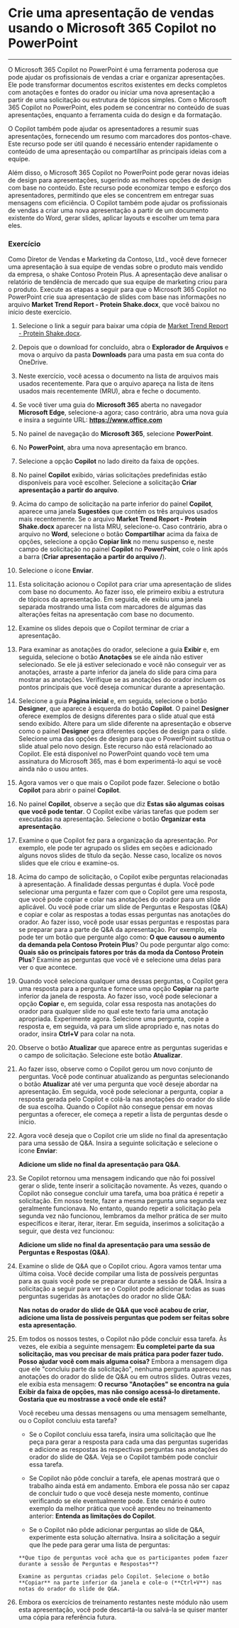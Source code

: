 
# Crie uma apresentação de vendas usando o Microsoft 365 Copilot no PowerPoint
---
O Microsoft 365 Copilot no PowerPoint é uma ferramenta poderosa que pode ajudar os profissionais de vendas a criar e organizar apresentações. Ele pode transformar documentos escritos existentes em decks completos com anotações e fontes do orador ou iniciar uma nova apresentação a partir de uma solicitação ou estrutura de tópicos simples. Com o Microsoft 365 Copilot no PowerPoint, eles podem se concentrar no conteúdo de suas apresentações, enquanto a ferramenta cuida do design e da formatação.

O Copilot também pode ajudar os apresentadores a resumir suas apresentações, fornecendo um resumo com marcadores dos pontos-chave. Este recurso pode ser útil quando é necessário entender rapidamente o conteúdo de uma apresentação ou compartilhar as principais ideias com a equipe.

Além disso, o Microsoft 365 Copilot no PowerPoint pode gerar novas ideias de design para apresentações, sugerindo as melhores opções de design com base no conteúdo. Este recurso pode economizar tempo e esforço dos apresentadores, permitindo que eles se concentrem em entregar suas mensagens com eficiência. O Copilot também pode ajudar os profissionais de vendas a criar uma nova apresentação a partir de um documento existente do Word, gerar slides, aplicar layouts e escolher um tema para eles.

### Exercício

Como Diretor de Vendas e Marketing da Contoso, Ltd., você deve fornecer uma apresentação à sua equipe de vendas sobre o produto mais vendido da empresa, o shake Contoso Protein Plus. A apresentação deve analisar o relatório de tendência de mercado que sua equipe de marketing criou para o produto. Execute as etapas a seguir para que o Microsoft 365 Copilot no PowerPoint crie sua apresentação de slides com base nas informações no arquivo **Market Trend Report - Protein Shake.docx**, que você baixou no início deste exercício.

1.  Selecione o link a seguir para baixar uma cópia de [Market Trend Report - Protein Shake.docx](https://go.microsoft.com/fwlink/?linkid=2268827).
2.  Depois que o download for concluído, abra o **Explorador de Arquivos** e mova o arquivo da pasta **Downloads** para uma pasta em sua conta do OneDrive.
3.  Neste exercício, você acessa o documento na lista de arquivos mais usados recentemente. Para que o arquivo apareça na lista de itens usados mais recentemente (MRU), abra e feche o documento.
4.  Se você tiver uma guia do **Microsoft 365** aberta no navegador **Microsoft Edge**, selecione-a agora; caso contrário, abra uma nova guia e insira a seguinte URL: **https://www.office.com**
5.  No painel de navegação do **Microsoft 365**, selecione **PowerPoint**.
6.  No **PowerPoint**, abra uma nova apresentação em branco.
7.  Selecione a opção **Copilot** no lado direito da faixa de opções.
8.  No painel **Copilot** exibido, várias solicitações predefinidas estão disponíveis para você escolher. Selecione a solicitação **Criar apresentação a partir do arquivo**.
9.  Acima do campo de solicitação na parte inferior do painel **Copilot**, aparece uma janela **Sugestões** que contém os três arquivos usados mais recentemente. Se o arquivo **Market Trend Report - Protein Shake.docx** aparecer na lista MRU, selecione-o. Caso contrário, abra o arquivo no **Word**, selecione o botão **Compartilhar** acima da faixa de opções, selecione a opção **Copiar link** no menu suspenso e, neste campo de solicitação no painel **Copilot** no **PowerPoint**, cole o link após a barra (**Criar apresentação a partir do arquivo /**).
10. Selecione o ícone **Enviar**.
11. Esta solicitação acionou o Copilot para criar uma apresentação de slides com base no documento. Ao fazer isso, ele primeiro exibiu a estrutura de tópicos da apresentação. Em seguida, ele exibiu uma janela separada mostrando uma lista com marcadores de algumas das alterações feitas na apresentação com base no documento.
12. Examine os slides depois que o Copilot terminar de criar a apresentação.
13. Para examinar as anotações do orador, selecione a guia **Exibir** e, em seguida, selecione o botão **Anotações** se ele ainda não estiver selecionado. Se ele já estiver selecionado e você não conseguir ver as anotações, arraste a parte inferior da janela do slide para cima para mostrar as anotações. Verifique se as anotações do orador incluem os pontos principais que você deseja comunicar durante a apresentação.
14. Selecione a guia **Página inicial** e, em seguida, selecione o botão **Designer**, que aparece à esquerda do botão **Copilot**. O painel **Designer** oferece exemplos de designs diferentes para o slide atual que está sendo exibido. Altere para um slide diferente na apresentação e observe como o painel **Designer** gera diferentes opções de design para o slide. Selecione uma das opções de design para que o PowerPoint substitua o slide atual pelo novo design. Este recurso não está relacionado ao Copilot. Ele está disponível no PowerPoint quando você tem uma assinatura do Microsoft 365, mas é bom experimentá-lo aqui se você ainda não o usou antes.
15. Agora vamos ver o que mais o Copilot pode fazer. Selecione o botão **Copilot** para abrir o painel **Copilot**.
16. No painel **Copilot**, observe a seção que diz **Estas são algumas coisas que você pode tentar**. O Copilot exibe várias tarefas que podem ser executadas na apresentação. Selecione o botão **Organizar esta apresentação**.
17. Examine o que Copilot fez para a organização da apresentação. Por exemplo, ele pode ter agrupado os slides em seções e adicionado alguns novos slides de título da seção. Nesse caso, localize os novos slides que ele criou e examine-os.
18. Acima do campo de solicitação, o Copilot exibe perguntas relacionadas à apresentação. A finalidade dessas perguntas é dupla. Você pode selecionar uma pergunta e fazer com que o Copilot gere uma resposta, que você pode copiar e colar nas anotações do orador para um slide aplicável. Ou você pode criar um slide de Perguntas e Respostas (Q&A) e copiar e colar as respostas a todas essas perguntas nas anotações do orador. Ao fazer isso, você pode usar essas perguntas e respostas para se preparar para a parte de Q&A da apresentação. Por exemplo, ela pode ter um botão que pergunte algo como: **O que causou o aumento da demanda pela Contoso Protein Plus**? Ou pode perguntar algo como: **Quais são os principais fatores por trás da moda da Contoso Protein Plus**? Examine as perguntas que você vê e selecione uma delas para ver o que acontece.
19. Quando você seleciona qualquer uma dessas perguntas, o Copilot gera uma resposta para a pergunta e fornece uma opção **Copiar** na parte inferior da janela de resposta. Ao fazer isso, você pode selecionar a opção **Copiar** e, em seguida, colar essa resposta nas anotações do orador para qualquer slide no qual este texto faria uma anotação apropriada. Experimente agora. Selecione uma pergunta, copie a resposta e, em seguida, vá para um slide apropriado e, nas notas do orador, insira **Ctrl+V** para colar na nota.
20. Observe o botão **Atualizar** que aparece entre as perguntas sugeridas e o campo de solicitação. Selecione este botão **Atualizar**.
21. Ao fazer isso, observe como o Copilot gerou um novo conjunto de perguntas. Você pode continuar atualizando as perguntas selecionando o botão **Atualizar** até ver uma pergunta que você deseje abordar na apresentação. Em seguida, você pode selecionar a pergunta, copiar a resposta gerada pelo Copilot e colá-la nas anotações do orador do slide de sua escolha. Quando o Copilot não consegue pensar em novas perguntas a oferecer, ele começa a repetir a lista de perguntas desde o início.
22. Agora você deseja que o Copilot crie um slide no final da apresentação para uma sessão de Q&A. Insira a seguinte solicitação e selecione o ícone **Enviar**:
    
    **Adicione um slide no final da apresentação para Q&A**.
23. Se Copilot retornou uma mensagem indicando que não foi possível gerar o slide, tente inserir a solicitação novamente. Às vezes, quando o Copilot não consegue concluir uma tarefa, uma boa prática é repetir a solicitação. Em nosso teste, fazer a mesma pergunta uma segunda vez geralmente funcionava. No entanto, quando repetir a solicitação pela segunda vez não funcionou, lembramos da melhor prática de ser muito específicos e iterar, iterar, iterar. Em seguida, inserimos a solicitação a seguir, que desta vez funcionou:
    
    **Adicione um slide no final da apresentação para uma sessão de Perguntas e Respostas (Q&A)**.
24. Examine o slide de Q&A que o Copilot criou. Agora vamos tentar uma última coisa. Você decide compilar uma lista de possíveis perguntas para as quais você pode se preparar durante a sessão de Q&A. Insira a solicitação a seguir para ver se o Copilot pode adicionar todas as suas perguntas sugeridas às anotações do orador no slide Q&A:
    
    **Nas notas do orador do slide de Q&A que você acabou de criar, adicione uma lista de possíveis perguntas que podem ser feitas sobre esta apresentação**.
25. Em todos os nossos testes, o Copilot não pôde concluir essa tarefa. Às vezes, ele exibia a seguinte mensagem: **Eu completei parte da sua solicitação, mas vou precisar de mais prática para poder fazer tudo. Posso ajudar você com mais alguma coisa?** Embora a mensagem diga que ele "concluiu parte da solicitação", nenhuma pergunta apareceu nas anotações do orador do slide de Q&A ou em outros slides. Outras vezes, ele exibia esta mensagem: **O recurso "Anotações" se encontra na guia Exibir da faixa de opções, mas não consigo acessá-lo diretamente. Gostaria que eu mostrasse a você onde ele está?**
    
    Você recebeu uma dessas mensagens ou uma mensagem semelhante, ou o Copilot concluiu esta tarefa?
    
    
     -  Se o Copilot concluiu essa tarefa, insira uma solicitação que lhe peça para gerar a resposta para cada uma das perguntas sugeridas e adicione as respostas às respectivas perguntas nas anotações do orador do slide de Q&A. Veja se o Copilot também pode concluir essa tarefa.
     -  Se Copilot não pôde concluir a tarefa, ele apenas mostrará que o trabalho ainda está em andamento. Embora ele possa não ser capaz de concluir tudo o que você deseja neste momento, continue verificando se ele eventualmente pode. Este cenário é outro exemplo da melhor prática que você aprendeu no treinamento anterior: **Entenda as limitações do Copilot**.
        
    -    Se o Copilot não pôde adicionar perguntas ao slide de Q&A, experimente esta solução alternativa. Insira a solicitação a seguir que lhe pede para gerar uma lista de perguntas:
        
        **Que tipo de perguntas você acha que os participantes podem fazer durante a sessão de Perguntas e Respostas**?
        
        Examine as perguntas criadas pelo Copilot. Selecione o botão **Copiar** na parte inferior da janela e cole-o (**Ctrl+V**) nas notas do orador do slide de Q&A.
26. Embora os exercícios de treinamento restantes neste módulo não usem esta apresentação, você pode descartá-la ou salvá-la se quiser manter uma cópia para referência futura.
